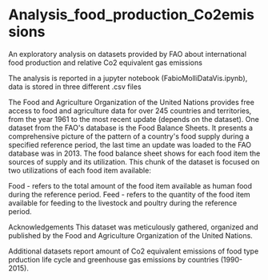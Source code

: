# Analysis_food_production_Co2emissions
An exploratory analysis on datasets provided by FAO about international food production and relative Co2 equivalent gas emissions

The analysis is reported in a jupyter notebook (FabioMolliDataVis.ipynb), data is stored in three different .csv files

The Food and Agriculture Organization of the United Nations provides free access to food and agriculture data for over 245 countries and territories, from the year 1961 to the most recent update (depends on the dataset). One dataset from the FAO's database is the Food Balance Sheets. It presents a comprehensive picture of the pattern of a country's food supply during a specified reference period, the last time an update was loaded to the FAO database was in 2013. The food balance sheet shows for each food item the sources of supply and its utilization. This chunk of the dataset is focused on two utilizations of each food item available:

Food - refers to the total amount of the food item available as human food during the reference period.
Feed - refers to the quantity of the food item available for feeding to the livestock and poultry during the reference period.

Acknowledgements
This dataset was meticulously gathered, organized and published by the Food and Agriculture Organization of the United Nations.

Additional datasets report amount of Co2 equivalent emissions of food type prduction life cycle and greenhouse gas emissions by countries (1990-2015).
